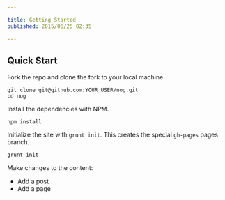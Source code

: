 ```yaml
---

title: Getting Started
published: 2015/06/25 02:35

---
```



## Quick Start

Fork the repo and clone the fork to your local machine.

    git clone git@github.com:YOUR_USER/nog.git
    cd nog

Install the dependencies with NPM.   
    
    npm install
    
Initialize the site with `grunt init`. This creates the special `gh-pages` 
   pages branch.
   
    grunt init
    
Make changes to the content:
 
 - Add a post
 - Add a page

